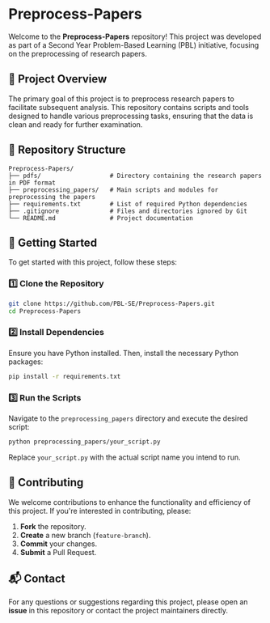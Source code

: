 # Preprocess-Papers

Welcome to the **Preprocess-Papers** repository! This project was developed as part of a Second Year Problem-Based Learning (PBL) initiative, focusing on the preprocessing of research papers.

## 📌 Project Overview

The primary goal of this project is to preprocess research papers to facilitate subsequent analysis. This repository contains scripts and tools designed to handle various preprocessing tasks, ensuring that the data is clean and ready for further examination.

## 📂 Repository Structure

```
Preprocess-Papers/
├── pdfs/                   # Directory containing the research papers in PDF format
├── preprocessing_papers/   # Main scripts and modules for preprocessing the papers
├── requirements.txt        # List of required Python dependencies
├── .gitignore              # Files and directories ignored by Git
└── README.md               # Project documentation
```

## 🚀 Getting Started

To get started with this project, follow these steps:

### 1️⃣ Clone the Repository

```bash
git clone https://github.com/PBL-SE/Preprocess-Papers.git
cd Preprocess-Papers
```

### 2️⃣ Install Dependencies

Ensure you have Python installed. Then, install the necessary Python packages:

```bash
pip install -r requirements.txt
```

### 3️⃣ Run the Scripts

Navigate to the `preprocessing_papers` directory and execute the desired script:

```bash
python preprocessing_papers/your_script.py
```

Replace `your_script.py` with the actual script name you intend to run.

## 🤝 Contributing

We welcome contributions to enhance the functionality and efficiency of this project. If you're interested in contributing, please:

1. **Fork** the repository.
2. **Create** a new branch (`feature-branch`).
3. **Commit** your changes.
4. **Submit** a Pull Request.

## 📬 Contact

For any questions or suggestions regarding this project, please open an **issue** in this repository or contact the project maintainers directly.

